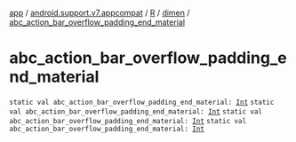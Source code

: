 [app](../../../index.md) / [android.support.v7.appcompat](../../index.md) / [R](../index.md) / [dimen](index.md) / [abc_action_bar_overflow_padding_end_material](.)

# abc_action_bar_overflow_padding_end_material

`static val abc_action_bar_overflow_padding_end_material: `[`Int`](https://kotlinlang.org/api/latest/jvm/stdlib/kotlin/-int/index.html)
`static val abc_action_bar_overflow_padding_end_material: `[`Int`](https://kotlinlang.org/api/latest/jvm/stdlib/kotlin/-int/index.html)
`static val abc_action_bar_overflow_padding_end_material: `[`Int`](https://kotlinlang.org/api/latest/jvm/stdlib/kotlin/-int/index.html)
`static val abc_action_bar_overflow_padding_end_material: `[`Int`](https://kotlinlang.org/api/latest/jvm/stdlib/kotlin/-int/index.html)
